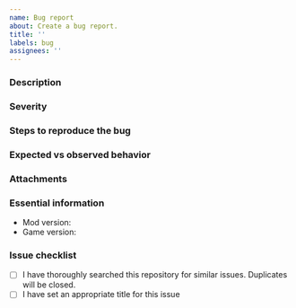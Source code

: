 ```yaml
---
name: Bug report
about: Create a bug report.
title: ''
labels: bug
assignees: ''
---
```


<!-- Thank you for filing this! -->

### Description
<!-- A clear and concise description of what the bug is. -->

### Severity
<!-- [Low | Medium | High | Critical] Depends how many users are affected. -->

### Steps to reproduce the bug
<!-- Please provide a testable example -->

### Expected vs observed behavior
<!-- What happens and what should happen instead? -->

### Attachments
<!-- Include screenshots, codes or links here. -->

### Essential information
- Mod version: 
- Game version: 

### Issue checklist
<!-- Mark a list entry as resolved using an "x" in the brackets: "[x]" -->
- [ ] I have thoroughly searched this repository for similar issues. Duplicates will be closed.
- [ ] I have set an appropriate title for this issue

